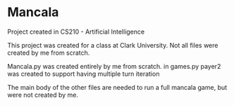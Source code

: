 # Mancala
Project created in CS210 - Artificial Intelligence

This project was created for a class at Clark University.
Not all files were created by me from scratch.

Mancala.py was created entirely by me from scratch.
in games.py payer2 was created to support having multiple turn iteration

The main body of the other files are needed to run a full mancala game, but were not created by me.
